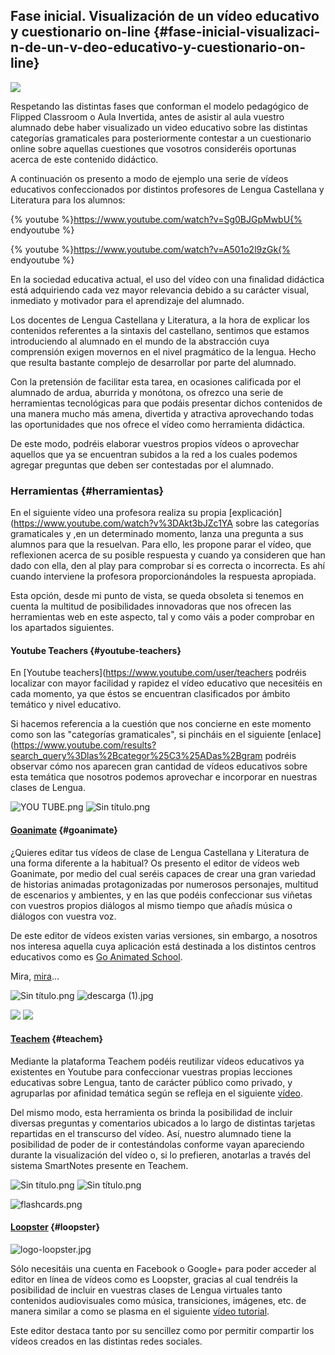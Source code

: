 ## Fase inicial. Visualización de un vídeo educativo y cuestionario on-line {#fase-inicial-visualizaci-n-de-un-v-deo-educativo-y-cuestionario-on-line}

![](/images/image152.png)

Respetando las distintas fases que conforman el modelo pedagógico de Flipped Classroom o Aula Invertida, antes de asistir al aula vuestro alumnado debe haber visualizado un video educativo sobre las distintas categorías gramaticales para posteriormente contestar a un cuestionario online sobre aquellas cuestiones que vosotros consideréis oportunas acerca de este contenido didáctico.

A continuación os presento a modo de ejemplo una serie de vídeos educativos confeccionados por distintos profesores de Lengua Castellana y Literatura para los alumnos:  

{% youtube %}https://www.youtube.com/watch?v=Sg0BJGpMwbU{% endyoutube %}

{% youtube %}https://www.youtube.com/watch?v=A501o2l9zGk{% endyoutube %}

En la sociedad educativa actual, el uso del vídeo con una finalidad didáctica está adquiriendo cada vez mayor relevancia debido a su carácter visual, inmediato y motivador para el aprendizaje del alumnado.

Los docentes de Lengua Castellana y Literatura, a la hora de explicar los contenidos referentes a la sintaxis del castellano, sentimos que estamos introduciendo al alumnado en el mundo de la abstracción cuya comprensión exigen movernos en el nivel pragmático de la lengua. Hecho que resulta bastante complejo de desarrollar por parte del alumnado.

Con la pretensión de facilitar esta tarea, en ocasiones calificada por el alumnado de ardua, aburrida y monótona, os ofrezco una serie de herramientas tecnológicas para que podáis presentar dichos contenidos de una manera mucho más amena, divertida y atractiva aprovechando todas las oportunidades que nos ofrece el vídeo como herramienta didáctica.

De este modo, podréis elaborar vuestros propios vídeos o aprovechar aquellos que ya se encuentran subidos a la red a los cuales podemos agregar preguntas que deben ser contestadas por el alumnado.

### Herramientas {#herramientas}

En el siguiente vídeo una profesora realiza su propia [explicación](https://www.youtube.com/watch?v%3DAkt3bJZc1YA sobre las categorías gramaticales y ,en un determinado momento, lanza una pregunta a sus alumnos para que la resuelvan. Para ello, les propone parar el vídeo, que reflexionen acerca de su posible respuesta y cuando ya consideren que han dado con ella, den al play para comprobar si es correcta o incorrecta. Es ahí cuando interviene la profesora  proporcionándoles la respuesta apropiada.

Esta opción, desde mi punto de vista,  se queda obsoleta si tenemos en cuenta la multitud de posibilidades innovadoras que nos ofrecen las herramientas web en este aspecto, tal y como váis a poder comprobar en los apartados siguientes.

#### Youtube Teachers {#youtube-teachers}

En [Youtube teachers](https://www.youtube.com/user/teachers podréis localizar con mayor facilidad y rapidez el vídeo educativo que necesitéis en cada momento, ya que éstos se encuentran clasificados por ámbito temático y nivel educativo.

Si  hacemos referencia a la cuestión que nos concierne en este momento como son las "categorías gramaticales", si pincháis en el siguiente [enlace](https://www.youtube.com/results?search_query%3Dlas%2Bcategor%25C3%25ADas%2Bgram podréis observar cómo nos aparecen gran cantidad de vídeos educativos sobre esta temática que nosotros podemos aprovechar e incorporar en nuestras clases de Lengua.

![YOU TUBE.png](/images/image39.png)     ![Sin título.png](/images/image69.png)

#### [Goanimate](https://goanimate.com) {#goanimate}

¿Quieres editar tus vídeos de clase de Lengua Castellana y Literatura de una forma diferente a la habitual? Os presento el editor de vídeos web Goanimate, por medio del cual seréis capaces de crear una gran variedad de historias animadas protagonizadas por numerosos personajes, multitud de escenarios y ambientes, y en las que podéis confeccionar sus viñetas con vuestros propios diálogos al mismo tiempo que añadís música o diálogos con vuestra voz.

De este editor de vídeos existen varias versiones, sin embargo, a nosotros nos interesa aquella cuya aplicación está destinada a los distintos centros educativos como es [Go Animated School](https://goanimate4schools.com/public_index).

Mira, [mira](http://www.educacontic.es/blog/crea-videos-y-animaciones-con-go-animate)…

![Sin título.png](/images/image63.png)   ![descarga (1).jpg](/images/image56.jpg)       

![](/images/image105.png)       ![](/images/image125.png)

#### [Teachem](http://teachem.com/) {#teachem}

Mediante la plataforma Teachem podéis reutilizar vídeos educativos ya existentes en Youtube para confeccionar vuestras propias lecciones educativas sobre Lengua, tanto de carácter público como privado, y agruparlas por afinidad temática según se refleja en el siguiente [vídeo](https://www.youtube.com/watch?v=XM5FXggGVOQ&feature=youtu.be).

Del mismo modo, esta herramienta os brinda la posibilidad de incluir diversas preguntas y comentarios ubicados a lo largo de distintas tarjetas repartidas en el transcurso del vídeo. Así, nuestro alumnado tiene la posibilidad de poder de ir contestándolas conforme vayan apareciendo durante la visualización del vídeo o, si lo prefieren, anotarlas a través del sistema SmartNotes presente en Teachem.

![Sin título.png](/images/image51.png)       ![Sin título.png](/images/image42.png)

![flashcards.png](/images/image102.png)

#### [Loopster](https://www.youtube.com/watch?v=5URh7b-WOFs) {#loopster}

![logo-loopster.jpg](/images/image3.jpg)

Sólo necesitáis una cuenta en Facebook o Google+ para poder acceder al editor en línea de vídeos como es Loopster, gracias al cual tendréis la posibilidad de incluir en vuestras clases de Lengua virtuales tanto contenidos audiovisuales como música, transiciones, imágenes, etc. de manera similar a como se  plasma en el siguiente [vídeo tutorial](https://www.youtube.com/watch?v=ibvaYNosyvA&feature=youtu.be).

Este editor destaca tanto por su sencillez como por permitir compartir los vídeos  creados en las distintas redes sociales.